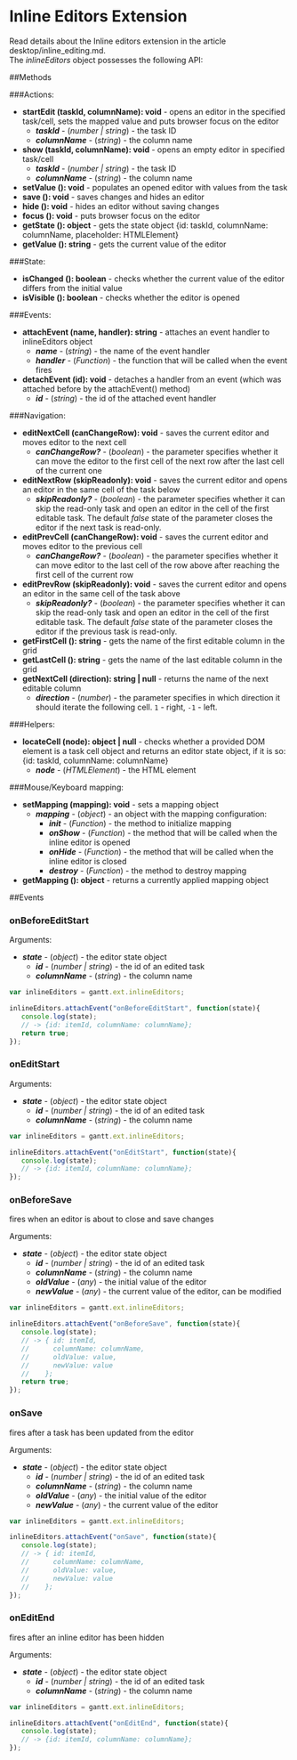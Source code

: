Inline Editors Extension
========================

Read details about the Inline editors extension in the article desktop/inline_editing.md. <br> The *inlineEditors* object possesses the following API:

##Methods

###Actions:

- <span class=submethod>**startEdit (taskId, columnName): void**</span> - opens an editor in the specified task/cell, sets the mapped value and puts browser focus on the editor
    - **_taskId_** - (*number | string*) - the task ID
    - **_columnName_** - (*string*) - the column name
- <span class=submethod>**show (taskId, columnName): void**</span> - opens an empty editor in specified task/cell
    - **_taskId_** - (*number | string*) - the task ID
    - **_columnName_** - (*string*) - the column name
- <span class=submethod>**setValue (): void**</span> - populates an opened editor with values from the task
- <span class=submethod>**save (): void**</span> - saves changes and hides an editor
- <span class=submethod>**hide (): void**</span> - hides an editor without saving changes
- <span class=submethod>**focus (): void**</span> - puts browser focus on the editor 
- <span class=submethod>**getState (): object**</span> - gets the state object {id: taskId, columnName: columnName, placeholder: HTMLElement}
- <span class=submethod>**getValue (): string**</span> - gets the current value of the editor

###State: 

- <span class=submethod>**isChanged (): boolean**</span> - checks whether the current value of the editor differs from the initial value
- <span class=submethod>**isVisible (): boolean**</span> - checks whether the editor is opened

###Events:

- <span class=submethod>**attachEvent (name, handler): string**</span> - attaches an event handler to inlineEditors object
    - **_name_** - (*string*) - the name of the event handler
    - **_handler_** - (*Function*) - the function that will be called when the event fires
- <span class=submethod>**detachEvent (id): void**</span> - detaches a handler from an event (which was attached before by the attachEvent() method) 
    - **_id_** - (*string*) - the id of the attached event handler


###Navigation:

- <span class=submethod>**editNextCell (canChangeRow): void**</span> - saves the current editor and moves editor to the next cell 
    - **_canChangeRow?_**  - (*boolean*) - the parameter specifies whether it can move the editor to the first cell of the next row after the last cell of the current one
- <span class=submethod>**editNextRow (skipReadonly): void**</span> - saves the current editor and opens an editor in the same cell of the task below
    - **_skipReadonly?_**  - (*boolean*) - the parameter specifies whether it can skip the read-only task and open an editor in the cell of the first editable task. The default *false* state of the parameter closes the editor if the next task is read-only.
- <span class=submethod>**editPrevCell (canChangeRow): void**</span> - saves the current editor and moves editor to the previous cell 
    - **_canChangeRow?_**  - (*boolean*) - the parameter specifies whether it can move editor to the last cell of the row above after reaching the first cell of the current row
- <span class=submethod>**editPrevRow (skipReadonly): void**</span> - saves the current editor and opens an editor in the same cell of the task above
    - **_skipReadonly?_**  - (*boolean*) - the parameter specifies whether it can skip the read-only task and open an editor in the cell of the first editable task. The default *false* state of the parameter closes the editor if the previous task is read-only.
- <span class=submethod>**getFirstCell (): string**</span> - gets the name of the first editable column in the grid
- <span class=submethod>**getLastCell (): string**</span> - gets the name of the last editable column in the grid
- <span class=submethod>**getNextCell (direction): string | null**</span> - returns the name of the next editable column
    - **_direction_**  - (*number*) - the parameter specifies in which direction it should iterate the following cell. `1` - right, `-1` - left.


###Helpers:

- <span class=submethod>**locateCell (node): object | null**</span> - checks whether a provided DOM element is a task cell object and returns an editor state object, if it is so: {id: taskId, columnName: columnName}
    - **_node_** - (*HTMLElement*) - the HTML element


###Mouse/Keyboard mapping:

- <span class=submethod>**setMapping (mapping): void**</span> - sets a mapping object
    - **_mapping_** - (*object*) - an object with the mapping configuration:
        - **_init_** - (*Function*) - the method to initialize mapping
        - **_onShow_** - (*Function*) - the method that will be called when the inline editor is opened
        - **_onHide_** - (*Function*) - the method that will be called when the inline editor is closed
        - **_destroy_** - (*Function*) - the method to destroy mapping
- <span class=submethod>**getMapping (): object**</span> - returns a currently applied mapping object


##Events

### <span class=eventname>onBeforeEditStart</span>

Arguments:
<span class=eventarguments>

- **_state_** - (*object*) - the editor state object
	- **_id_** - (*number | string*) - the id of an edited task
	- **_columnName_** - (*string*) - the column name
</span>

~~~js
var inlineEditors = gantt.ext.inlineEditors;

inlineEditors.attachEvent("onBeforeEditStart", function(state){
   console.log(state);
   // -> {id: itemId, columnName: columnName};
   return true;
});
~~~

### <span class=eventname>onEditStart</span>

Arguments:
<span class=eventarguments>

- **_state_** - (*object*) - the editor state object
	- **_id_** - (*number | string*) - the id of an edited task
	- **_columnName_** - (*string*) - the column name
</span>

~~~js
var inlineEditors = gantt.ext.inlineEditors;

inlineEditors.attachEvent("onEditStart", function(state){
   console.log(state);
   // -> {id: itemId, columnName: columnName};
});
~~~

### <span class=eventname>onBeforeSave</span>

fires when an editor is about to close and save changes

Arguments:
<span class=eventarguments>

- **_state_** - (*object*) - the editor state object
	- **_id_** - (*number | string*) - the id of an edited task
	- **_columnName_** - (*string*) - the column name
	- **_oldValue_** - (*any*) - the initial value of the editor
	- **_newValue_** - (*any*) - the current value of the editor, can be modified
</span>

~~~js
var inlineEditors = gantt.ext.inlineEditors;

inlineEditors.attachEvent("onBeforeSave", function(state){
   console.log(state);
   // -> { id: itemId, 
   //      columnName: columnName, 
   //      oldValue: value, 
   //      newValue: value
   //    };
   return true;
});
~~~

### <span class=eventname>onSave</span>

fires after a task has been updated from the editor

Arguments:
<span class=eventarguments>

- **_state_** - (*object*) - the editor state object
	- **_id_** - (*number | string*) - the id of an edited task
	- **_columnName_** - (*string*) - the column name
	- **_oldValue_** - (*any*) - the initial value of the editor
	- **_newValue_** - (*any*) - the current value of the editor
</span>

~~~js
var inlineEditors = gantt.ext.inlineEditors;

inlineEditors.attachEvent("onSave", function(state){
   console.log(state);
   // -> { id: itemId, 
   //      columnName: columnName, 
   //      oldValue: value, 
   //      newValue: value
   //    };
});
~~~

### <span class=eventname>onEditEnd</span>

fires after an inline editor has been hidden


Arguments:
<span class=eventarguments>

- **_state_** - (*object*) - the editor state object
	- **_id_** - (*number | string*) - the id of an edited task
	- **_columnName_** - (*string*) - the column name
</span>

~~~js
var inlineEditors = gantt.ext.inlineEditors;

inlineEditors.attachEvent("onEditEnd", function(state){
   console.log(state);
   // -> {id: itemId, columnName: columnName};
});
~~~
